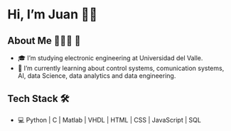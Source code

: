 <!---
TheJJL/TheJJL is a ✨ special ✨ repository because its `README.md` (this file) appears on your GitHub profile.
You can click the Preview link to take a look at your changes.
--->

# Hi, I’m Juan 👋🏻

## About Me 🙋🏻‍♂️ 🚀
- 🎓 I’m studying electronic engineering at Universidad del Valle.
- 🌱 I’m currently learning about control systems, comunication systems, AI, data Science, data analytics and data engineering.

## Tech Stack 🛠
- 💻 Python | C | Matlab | VHDL | HTML | CSS | JavaScript | SQL

